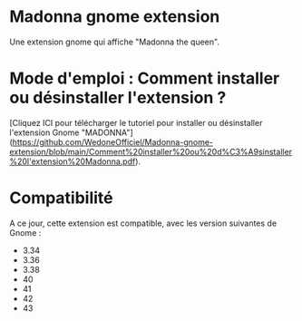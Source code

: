 # Madonna gnome extension
Une extension gnome qui affiche "Madonna the queen".

# Mode d'emploi : Comment installer ou désinstaller l'extension ?
[Cliquez ICI pour télécharger le tutoriel pour installer ou désinstaller l'extension Gnome "MADONNA"] (https://github.com/WedoneOfficiel/Madonna-gnome-extension/blob/main/Comment%20installer%20ou%20d%C3%A9sinstaller%20l'extension%20Madonna.pdf).      

# Compatibilité
A ce jour, cette extension est compatible, avec les version suivantes de Gnome :
- 3.34 
- 3.36 
- 3.38 
- 40 
- 41 
- 42 
- 43
